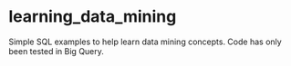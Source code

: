 # learning_data_mining
Simple SQL examples to help learn data mining concepts.
Code has only been tested in Big Query.
